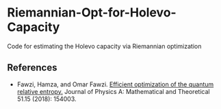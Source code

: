 # Riemannian-Opt-for-Holevo-Capacity

Code for estimating the Holevo capacity via Riemannian optimization


## References
- Fawzi, Hamza, and Omar Fawzi. [Efficient optimization of the quantum relative entropy.](https://iopscience.iop.org/article/10.1088/1751-8121/aab285/meta?casa_token=GtAVKCFMxY0AAAAA:OcDLxKhMwwNGDyLAU_rKF1p2lWwS3Fbg_O0bPhfmaqW0qPfqbHps1NWQvJhbsPL1018-O-tAlq7ILlYzqNSQ1H8gyd1s) Journal of Physics A: Mathematical and Theoretical 51.15 (2018): 154003.
